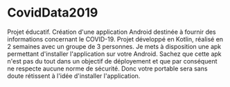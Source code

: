 # CovidData2019
Projet éducatif. Création d'une application Android destinée à fournir des informations concernant le COVID-19.
Projet développé en Kotlin, réalisé en 2 semaines avec un groupe de 3 personnes.
Je mets à disposition une apk permettant d'installer l'application sur votre Android.
Sachez que cette apk n'est pas du tout dans un objectif de déployement et que par conséquent ne
respecte aucune norme de sécurité. Donc votre portable sera sans doute rétissent à l'idée d'installer l'application.
